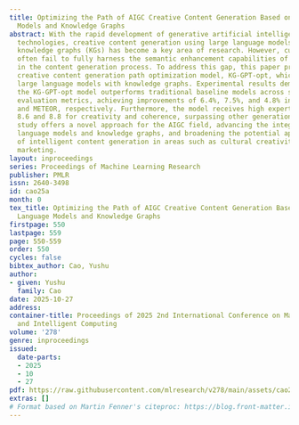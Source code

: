 ```yaml
---
title: Optimizing the Path of AIGC Creative Content Generation Based on Large Language
  Models and Knowledge Graphs
abstract: With the rapid development of generative artificial intelligence (AIGC)
  technologies, creative content generation using large language models (LLMs) and
  knowledge graphs (KGs) has become a key area of research. However, current methods
  often fail to fully harness the semantic enhancement capabilities of knowledge graphs
  in the content generation process. To address this gap, this paper proposes an innovative
  creative content generation path optimization model, KG-GPT-opt, which integrates
  large language models with knowledge graphs. Experimental results demonstrate that
  the KG-GPT-opt model outperforms traditional baseline models across several standard
  evaluation metrics, achieving improvements of 6.4%, 7.5%, and 4.8% in BLEU, ROUGE-L,
  and METEOR, respectively. Furthermore, the model receives high expert ratings of
  8.6 and 8.8 for creativity and coherence, surpassing other generation models. This
  study offers a novel approach for the AIGC field, advancing the integration of large
  language models and knowledge graphs, and broadening the potential applications
  of intelligent content generation in areas such as cultural creativity and smart
  marketing.
layout: inproceedings
series: Proceedings of Machine Learning Research
publisher: PMLR
issn: 2640-3498
id: cao25a
month: 0
tex_title: Optimizing the Path of AIGC Creative Content Generation Based on Large
  Language Models and Knowledge Graphs
firstpage: 550
lastpage: 559
page: 550-559
order: 550
cycles: false
bibtex_author: Cao, Yushu
author:
- given: Yushu
  family: Cao
date: 2025-10-27
address:
container-title: Proceedings of 2025 2nd International Conference on Machine Learning
  and Intelligent Computing
volume: '278'
genre: inproceedings
issued:
  date-parts:
  - 2025
  - 10
  - 27
pdf: https://raw.githubusercontent.com/mlresearch/v278/main/assets/cao25a/cao25a.pdf
extras: []
# Format based on Martin Fenner's citeproc: https://blog.front-matter.io/posts/citeproc-yaml-for-bibliographies/
---
```

